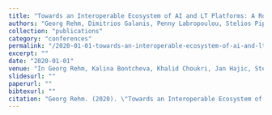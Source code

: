 ```yaml
---
title: "Towards an Interoperable Ecosystem of AI and LT Platforms: A Roadmap for the Implementation of Different Levels of Interoperability"
authors: "Georg Rehm, Dimitrios Galanis, Penny Labropoulou, Stelios Piperidis, Martin Welß, Ricardo Usbeck, Joachim Köhler, Miltos Deligiannis, Katerina Gkirtzou, Johannes Fischer, Christian Chiarcos, Nils Feldhus, Julián Moreno-Schneider, Florian Kintzel, Elena Montiel, Víctor Rodríguez Doncel, John P. McCrae, David Laqua, Irina Patricia Theile, Christian Dittmar, Kalina Bontcheva, Ian Roberts, Andrejs Vasiljevs, and Andis Lagzdiņš"
collection: "publications"
category: "conferences"
permalink: "/2020-01-01-towards-an-interoperable-ecosystem-of-ai-and-lt-platforms-a-roadmap-for-the-implementation-of-different-levels-of-interoperability"
excerpt: ""
date: "2020-01-01"
venue: "In Georg Rehm, Kalina Bontcheva, Khalid Choukri, Jan Hajic, Stelios Piperidis, and Andrejs Vasiljevs, editors, Proceedings of the 1st International Workshop on Language Technology Platforms (IWLTP 2020, co-located with LREC 2020), Marseille, France, 5 2020. 16 May 2020."
slidesurl: ""
paperurl: ""
bibtexurl: ""
citation: "Georg Rehm. (2020). \"Towards an Interoperable Ecosystem of AI and LT Platforms: A Roadmap for the Implementation of Different Levels of Interoperability.\" *In Georg Rehm, Kalina Bontcheva, Khalid Choukri, Jan Hajic, Stelios Piperidis, and Andrejs Vasiljevs, editors, Proceedings of the 1st International Workshop on Language Technology Platforms (IWLTP 2020, co-located with LREC 2020), Marseille, France, 5 2020. 16 May 2020.*."
---
```


